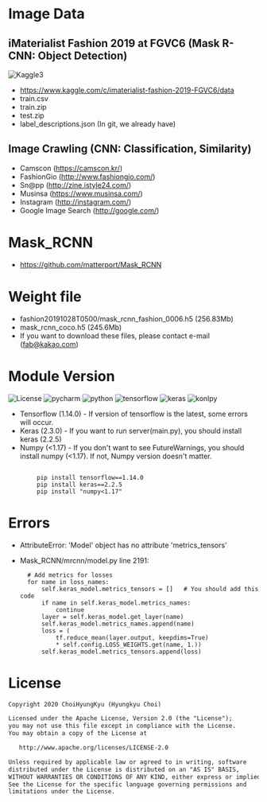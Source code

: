 # Image Data
## iMaterialist Fashion 2019 at FGVC6 (Mask R-CNN: Object Detection)
![Kaggle3](https://user-images.githubusercontent.com/44195740/70390630-f9713900-1a0f-11ea-8f26-1212a2f18536.jpg)
- https://www.kaggle.com/c/imaterialist-fashion-2019-FGVC6/data
- train.csv
- train.zip
- test.zip
- label_descriptions.json (In git, we already have)
## Image Crawling (CNN: Classification, Similarity)
- Camscon (https://camscon.kr/)
- FashionGio (http://www.fashiongio.com/)
- Sn@pp (http://zine.istyle24.com/)
- Musinsa (https://www.musinsa.com/)
- Instagram (http://instagram.com/)
- Google Image Search (http://google.com/)

# Mask_RCNN
- https://github.com/matterport/Mask_RCNN

# Weight file
- fashion20191028T0500/mask_rcnn_fashion_0006.h5 (256.83Mb)
- mask_rcnn_coco.h5 (245.6Mb)
- If you want to download these files, please contact e-mail (fab@kakao.com)

# Module Version
![License](https://img.shields.io/badge/License-Apache_2.0-blue.svg)
![pycharm](https://img.shields.io/badge/Pycharm-2019.2%2B-blue.svg)
![python](https://img.shields.io/badge/Python-3.7.3%2B-green.svg)
![tensorflow](https://img.shields.io/badge/Tensorflow-1.14.0%2B-green.svg)
![keras](https://img.shields.io/badge/Keras-2.3.0%2B-green.svg)
![konlpy](https://img.shields.io/badge/Konlpy-0.5.1%2B-green.svg)

- Tensorflow (1.14.0) - If version of tensorflow is the latest, some errors will occur.
- Keras (2.3.0) - If you want to run server(main.py), you should install keras (2.2.5)
- Numpy (<1.17) - If you don't want to see FutureWarnings, you should install numpy (<1.17). If not, Numpy version doesn't matter.
<code>
        pip install tensorflow==1.14.0
        pip install keras==2.2.5
        pip install "numpy<1.17"
</code>

# Errors
- AttributeError: 'Model' object has no attribute 'metrics_tensors'
- Mask_RCNN/mrcnn/model.py line 2191:

        # Add metrics for losses
        for name in loss_names:
            self.keras_model.metrics_tensors = []   # You should add this code
            if name in self.keras_model.metrics_names:
                continue
            layer = self.keras_model.get_layer(name)
            self.keras_model.metrics_names.append(name)
            loss = (
                tf.reduce_mean(layer.output, keepdims=True)
                * self.config.LOSS_WEIGHTS.get(name, 1.))
            self.keras_model.metrics_tensors.append(loss)

# License
```xml
Copyright 2020 ChoiHyungKyu (Hyungkyu Choi)

Licensed under the Apache License, Version 2.0 (the "License");
you may not use this file except in compliance with the License.
You may obtain a copy of the License at

   http://www.apache.org/licenses/LICENSE-2.0

Unless required by applicable law or agreed to in writing, software
distributed under the License is distributed on an "AS IS" BASIS,
WITHOUT WARRANTIES OR CONDITIONS OF ANY KIND, either express or implied.
See the License for the specific language governing permissions and
limitations under the License.
